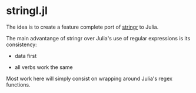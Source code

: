 # stringl.jl

The idea is to create a feature complete port of [stringr](https://cran.r-project.org/web/packages/stringr/stringr.pdf) to Julia.

The main advantange of stringr over Julia's use of regular expressions is its consistency:

* data first

* all verbs work the same

Most work here will simply consist on wrapping around Julia's regex functions.
